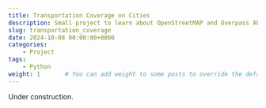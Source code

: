 ```yaml
---
title: Transportation Coverage on Cities
description: Small project to learn about OpenStreetMAP and Overpass API.
slug: transportation_coverage
date: 2024-10-08 00:00:00+0000
categories:
    - Project
tags:
    - Python
weight: 1       # You can add weight to some posts to override the default sorting (date descending)
---
```


Under construction.
